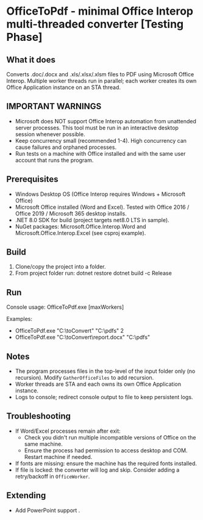 OfficeToPdf - minimal Office Interop multi-threaded converter [Testing Phase]
================================================================

What it does
------------
Converts .doc/.docx and .xls/.xlsx/.xlsm files to PDF using Microsoft Office Interop.
Multiple worker threads run in parallel; each worker creates its own Office Application instance on an STA thread.

IMPORTANT WARNINGS
------------------
- Microsoft does NOT support Office Interop automation from unattended server processes. This tool must be run in an interactive desktop session whenever possible.
- Keep concurrency small (recommended 1-4). High concurrency can cause failures and orphaned processes.
- Run tests on a machine with Office installed and with the same user account that runs the program.

Prerequisites
-------------
- Windows Desktop OS (Office Interop requires Windows + Microsoft Office)
- Microsoft Office installed (Word and Excel). Tested with Office 2016 / Office 2019 / Microsoft 365 desktop installs.
- .NET 8.0 SDK for build (project targets net8.0 LTS in sample).
- NuGet packages: Microsoft.Office.Interop.Word and Microsoft.Office.Interop.Excel (see csproj example).

Build
-----
1. Clone/copy the project into a folder.
2. From project folder run:
   dotnet restore
   dotnet build -c Release

Run
---
Console usage:
  OfficeToPdf.exe <input-file-or-folder> <output-folder> [maxWorkers]

Examples:
- OfficeToPdf.exe "C:\toConvert" "C:\pdfs" 2
- OfficeToPdf.exe "C:\toConvert\report.docx" "C:\pdfs"

Notes
-----
- The program processes files in the top-level of the input folder only (no recursion). Modify `GatherOfficeFiles` to add recursion.
- Worker threads are STA and each owns its own Office Application instance.
- Logs to console; redirect console output to file to keep persistent logs.

Troubleshooting
---------------
- If Word/Excel processes remain after exit:
  - Check you didn't run multiple incompatible versions of Office on the same machine.
  - Ensure the process had permission to access desktop and COM. Restart machine if needed.
- If fonts are missing: ensure the machine has the required fonts installed.
- If file is locked: the converter will log and skip. Consider adding a retry/backoff in `OfficeWorker`.

Extending
---------
- Add PowerPoint support .
